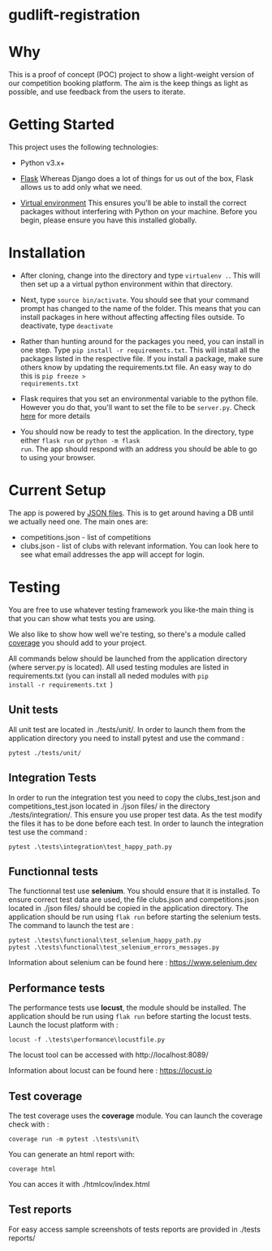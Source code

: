 # gudlift-registration

# Why

This is a proof of concept (POC) project to show a light-weight version of our competition booking platform. The aim is the keep things as light as possible, and use feedback from the users to iterate.

# Getting Started

This project uses the following technologies:

* Python v3.x+

* [Flask](https://flask.palletsprojects.com/en/1.1.x/)
    Whereas Django does a lot of things for us out of the box, Flask allows us to add only what we need. 

* [Virtual environment](https://virtualenv.pypa.io/en/stable/installation.html)
    This ensures you'll be able to install the correct packages without interfering with Python on your machine.
    Before you begin, please ensure you have this installed globally. 

# Installation
- After cloning, change into the directory and type <code>virtualenv .</code>. This will then set up a a virtual python environment within that directory.
- Next, type <code>source bin/activate</code>. You should see that your command prompt has changed to the name of the folder. This means that you can install packages in here without affecting affecting files outside. To deactivate, type <code>deactivate</code>

- Rather than hunting around for the packages you need, you can install in one step. Type <code>pip install -r requirements.txt</code>. This will install all the packages listed in the respective file. If you install a package, make sure others know by updating the requirements.txt file. An easy way to do this is <code>pip freeze > requirements.txt</code>

- Flask requires that you set an environmental variable to the python file. However you do that, you'll want to set the file to be <code>server.py</code>. Check [here](https://flask.palletsprojects.com/en/1.1.x/quickstart/#a-minimal-application) for more details

- You should now be ready to test the application. In the directory, type either <code>flask run</code> or <code>python -m flask run</code>. The app should respond with an address you should be able to go to using your browser.

# Current Setup

The app is powered by [JSON files](https://www.tutorialspoint.com/json/json_quick_guide.htm). This is to get around having a DB until we actually need one. The main ones are:
    
* competitions.json - list of competitions
* clubs.json - list of clubs with relevant information. You can look here to see what email addresses the app will accept for login.

# Testing

You are free to use whatever testing framework you like-the main thing is that you can show what tests you are using.

We also like to show how well we're testing, so there's a module called 
[coverage](https://coverage.readthedocs.io/en/coverage-5.1/) you should add to your project.

All commands below should be launched from the application directory (where server.py is located). All used testing modules are listed in requirements.txt (you can install all neded modules with <code>pip install -r requirements.txt </code>)

## Unit tests
All unit test are located in ./tests/unit/. In order to launch them from the application directory you need to install pytest and use the command :
```
pytest ./tests/unit/
```

## Integration Tests
In order to run the integration test you need to copy the clubs_test.json and competitions_test.json located in ./json files/ in the directory ./tests/integration/. This ensure you use proper test data. As the test modify the files it has to be done before each test. In order to launch the integration test use the command :
```
pytest .\tests\integration\test_happy_path.py
```

## Functionnal tests
The functionnal test use **selenium**. You should ensure that it is installed.
To ensure correct test data are used, the file clubs.json and competitions.json located in ./json files/ should be copied in the application directory. The application should be run using <code>flak run</code> before starting the selenium tests. The command to launch the test are : 
```
pytest .\tests\functional\test_selenium_happy_path.py
pytest .\tests\functional\test_selenium_errors_messages.py
```
Information about selenium can be found here : https://www.selenium.dev

## Performance tests
The performance tests use **locust**, the module should be installed. The application should be run using <code>flak run</code> before starting the locust tests.
Launch the locust platform with :
```
locust -f .\tests\performance\locustfile.py
```
The locust tool can be accessed with http://localhost:8089/

Information about locust can be found here : https://locust.io

## Test coverage
The test coverage uses the **coverage** module. You can launch the coverage check with :
```
coverage run -m pytest .\tests\unit\
```
You can generate an html report with:
```
coverage html
```
You can acces it with ./htmlcov/index.html

## Test reports
For easy access sample screenshots of tests reports are provided in ./tests reports/

